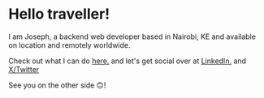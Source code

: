 # Hello traveller!

I am Joseph, a backend web developer based in Nairobi, KE and available on location and remotely worldwide.
    
Check out what I can do [here.](https://gurthii.github.io/gurthii/) and let's get social over at [LinkedIn.](https://www.linkedin.com/in/gathii) and [X/Twitter](https://x.com/JosefEmu)

See you on the other side 🙃! 
